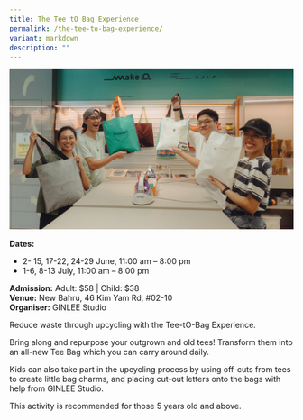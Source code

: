 ```yaml
---
title: The Tee tO Bag Experience
permalink: /the-tee-to-bag-experience/
variant: markdown
description: ""
---
```

![Tee_to_Bag_Experience](/images/Workshop%20&amp;%20Talks/The_Tee_tO_Bag_Experience.jpg)

**Dates:** 
* 2- 15, 17-22, 24-29 June, 11:00 am – 8:00 pm
* 1-6, 8-13 July, 11:00 am – 8:00 pm  <br> 

**Admission:** Adult: $58 | Child: $38 <br> 
**Venue:** New Bahru, 46 Kim Yam Rd, #02-10  <br> 
**Organiser:** GINLEE Studio 

Reduce waste through upcycling with the Tee-tO-Bag Experience.

Bring along and repurpose your outgrown and old tees! Transform them into an all-new Tee Bag which you can carry around daily.

Kids can also take part in the upcycling process by using off-cuts from tees to create little bag charms, and placing cut-out letters onto the bags with help from GINLEE Studio. 

This activity is recommended for those 5 years old and above.

 

<a target="_blank" class="btn-link" href="https://www.ginleestudio.com/collections/make-experiences/products/make-o-the-tee-to-bag-experience"><img src="/images/gogreensg_website-32.png"></a> 

 

<style> 
.btn-link { 
display: none; 
} 

a.btn-link[target="_blank"]:after { 
display: none; 
} 

.btn-link > img { 
width: 100%; 
} 
</style>